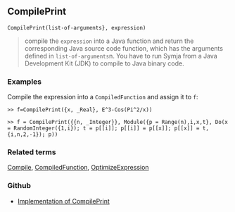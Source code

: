 ## CompilePrint

```
CompilePrint(list-of-arguments}, expression)
```

> compile the `expression` into a Java function and return the corresponding Java source code function, which has the arguments defined in `list-of-arguments`n. You have to run Symja from a Java Development Kit (JDK) to compile to Java binary code.


### Examples

Compile the expression into a `CompiledFunction` and assign it to `f`:

```
>> f=CompilePrint({x, _Real}, E^3-Cos(Pi^2/x)) 
```

```
>> f = CompilePrint({{n, _Integer}}, Module({p = Range(n),i,x,t}, Do(x = RandomInteger({1,i}); t = p[[i]]; p[[i]] = p[[x]]; p[[x]] = t,{i,n,2,-1}); p))
```

### Related terms 
[Compile](Compile.md), [CompiledFunction](CompiledFunction.md), [OptimizeExpression](OptimizeExpression.md)

### Github

* [Implementation of CompilePrint](https://github.com/axkr/symja_android_library/blob/master/symja_android_library/matheclipse-core/src/main/java/org/matheclipse/core/builtin/CompilerFunctions.java#L567) 
